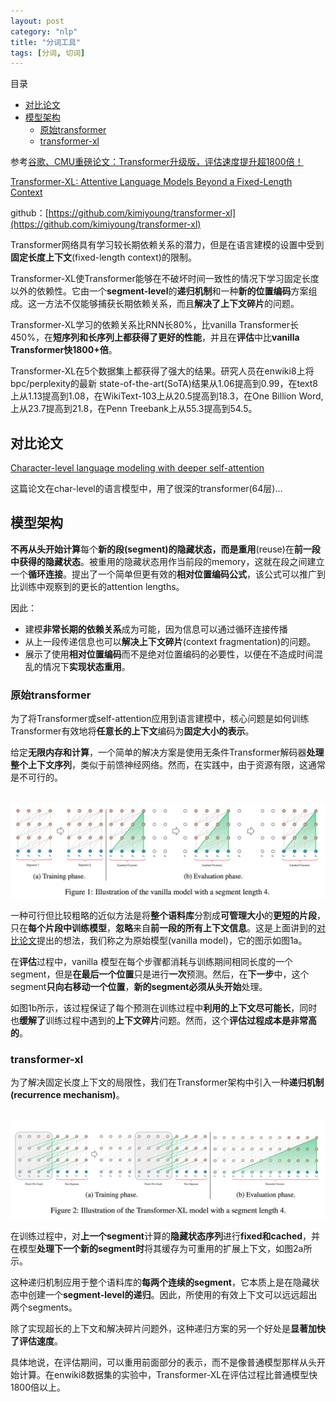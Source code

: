 ```yaml
---
layout: post
category: "nlp"
title: "分词工具"
tags: [分词, 切词]
---
```


目录

<!-- TOC -->

- [对比论文](#对比论文)
- [模型架构](#模型架构)
    - [原始transformer](#原始transformer)
    - [transformer-xl](#transformer-xl)

<!-- /TOC -->

参考[谷歌、CMU重磅论文：Transformer升级版，评估速度提升超1800倍！](https://mp.weixin.qq.com/s?__biz=MzI3MTA0MTk1MA==&mid=2652036193&idx=3&sn=9d2953603e864f124d96944964adf7a4&chksm=f121a890c65621869557432255957ece686a434d0f30c67b8dbc18efdc306f73fad9850da944&mpshare=1&scene=1&srcid=0113pKJ1LJ0Kc8iZHYGhjsZF&pass_ticket=GbqnkzYDgSDQxJoviNYzckA8ZJ6bULsWpoyug4CHgCsT0B80C5nEC38bRj4CywCT#rd)

[Transformer-XL: Attentive Language Models Beyond a Fixed-Length Context](https://arxiv.org/pdf/1901.02860.pdf)

github：[https://github.com/kimiyoung/transformer-xl](https://github.com/kimiyoung/transformer-xl)

Transformer网络具有学习较长期依赖关系的潜力，但是在语言建模的设置中受到**固定长度上下文**(fixed-length context)的限制。

Transformer-XL使Transformer能够在不破坏时间一致性的情况下学习固定长度以外的依赖性。它由一个**segment-level**的**递归机制**和一种**新的位置编码**方案组成。这一方法不仅能够捕获长期依赖关系，而且**解决了上下文碎片**的问题。

Transformer-XL学习的依赖关系比RNN长80%，比vanilla Transformer长450%，在**短序列和长序列上都获得了更好的性能**，并且在**评估**中比**vanilla Transformer快1800+倍**。

Transformer-XL在5个数据集上都获得了强大的结果。研究人员在enwiki8上将bpc/perplexity的最新 state-of-the-art(SoTA)结果从1.06提高到0.99，在text8上从1.13提高到1.08，在WikiText-103上从20.5提高到18.3，在One Billion Word, 上从23.7提高到21.8，在Penn Treebank上从55.3提高到54.5。

## 对比论文

[Character-level language modeling with deeper self-attention](https://arxiv.org/pdf/1808.04444.pdf)

这篇论文在char-level的语言模型中，用了很深的transformer(64层)…

## 模型架构

**不再从头开始计算**每个**新的段(segment)**的隐藏状态，而是**重用**(reuse)在**前一段中获得的隐藏状态**。被重用的隐藏状态用作当前段的memory，这就在段之间建立一个**循环连接**。提出了一个简单但更有效的**相对位置编码公式**，该公式可以推广到比训练中观察到的更长的attention lengths。

因此：

+ 建模**非常长期的依赖关系**成为可能，因为信息可以通过循环连接传播
+ 从上一段传递信息也可以**解决上下文碎片**(context fragmentation)的问题。
+ 展示了使用**相对位置编码**而不是绝对位置编码的必要性，以便在不造成时间混乱的情况下**实现状态重用**。

### 原始transformer

为了将Transformer或self-attention应用到语言建模中，核心问题是如何训练Transformer有效地将**任意长的上下文**编码为**固定大小的表示**。

给定**无限内存和计算**，一个简单的解决方案是使用无条件Transformer解码器**处理整个上下文序列**，类似于前馈神经网络。然而，在实践中，由于资源有限，这通常是不可行的。

<html>
<br/>
<img src='../assets/transformer-xl-old.png' style='max-height: 400px'/>
<br/>
</html>

一种可行但比较粗略的近似方法是将**整个语料库**分割成**可管理大小**的**更短的片段**，只在**每个片段中训练模型**，**忽略**来自**前一段的所有上下文信息**。这是上面讲到的[对比论文](xx)提出的想法，我们称之为原始模型(vanilla model)，它的图示如图1a。

在**评估**过程中，vanilla 模型在每个步骤都消耗与训练期间相同长度的一个segment，但是**在最后一个位置**只是进行**一次**预测。然后，在**下一步**中，这个segment**只向右移动一个位置**，**新的segment必须从头开始**处理。

如图1b所示，该过程保证了每个预测在训练过程中**利用的上下文尽可能长**，同时也**缓解了**训练过程中遇到的**上下文碎片**问题。然而，这个**评估过程成本是非常高的**。


### transformer-xl

为了解决固定长度上下文的局限性，我们在Transformer架构中引入一种**递归机制(recurrence mechanism)**。

<html>
<br/>
<img src='../assets/transformer-xl-new.png' style='max-height: 400px'/>
<br/>
</html>

在训练过程中，对**上一个segment**计算的**隐藏状态序列**进行**fixed和cached**，并在模型**处理下一个新的segment时**将其缓存为可重用的扩展上下文，如图2a所示。

这种递归机制应用于整个语料库的**每两个连续的segment**，它本质上是在隐藏状态中创建一个**segment-level的递归**。因此，所使用的有效上下文可以远远超出两个segments。

除了实现超长的上下文和解决碎片问题外，这种递归方案的另一个好处是**显著加快了评估速度**。

具体地说，在评估期间，可以重用前面部分的表示，而不是像普通模型那样从头开始计算。在enwiki8数据集的实验中，Transformer-XL在评估过程比普通模型快1800倍以上。
